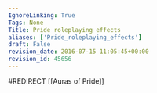 ```yaml
---
IgnoreLinking: True
Tags: None
Title: Pride roleplaying effects
aliases: ['Pride_roleplaying_effects']
draft: False
revision_date: 2016-07-15 11:05:45+00:00
revision_id: 45656
---
```


#REDIRECT [[Auras of Pride]]